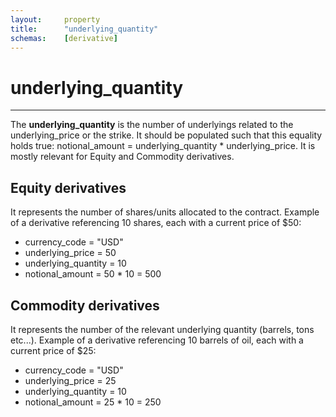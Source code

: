 ```yaml
---
layout:     property
title:      "underlying_quantity"
schemas:    [derivative]
---
```


# underlying_quantity

---

The **underlying_quantity** is the number of underlyings related to the underlying_price or the strike.
It should be populated such that this equality holds true: notional_amount = underlying_quantity * underlying_price.
It is mostly relevant for Equity and Commodity derivatives.

## Equity derivatives
It represents the number of shares/units allocated to the contract.
Example of a derivative referencing 10 shares, each with a current price of $50:
* currency_code = "USD"
* underlying_price = 50
* underlying_quantity = 10
* notional_amount = 50 * 10 = 500

## Commodity derivatives
It represents the number of the relevant underlying quantity (barrels, tons etc...).
Example of a derivative referencing 10 barrels of oil, each with a current price of $25:
* currency_code = "USD"
* underlying_price = 25
* underlying_quantity = 10
* notional_amount = 25 * 10 = 250
